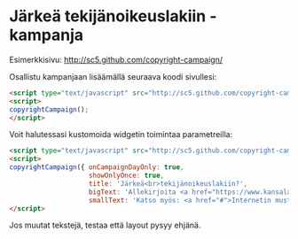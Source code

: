 Järkeä tekijänoikeuslakiin -kampanja
====================================
Esimerkkisivu: http://sc5.github.com/copyright-campaign/

Osallistu kampanjaan lisäämällä seuraava koodi sivullesi:
```html
<script type="text/javascript" src="http://sc5.github.com/copyright-campaign/copyright-campaign.js" charset="UTF-8"></script>
<script>
copyrightCampaign();
</script>
```

Voit halutessasi kustomoida widgetin toimintaa parametreilla:

```html
<script type="text/javascript" src="http://sc5.github.com/copyright-campaign/copyright-campaign.js" charset="UTF-8"></script>
<script>
copyrightCampaign({ onCampaignDayOnly: true,
                    showOnlyOnce: true,
                    title: 'Järkeä<br>tekijänoikeuslakiin?',
                    bigText: 'Allekirjoita <a href="https://www.kansalaisaloite.fi/fi/aloite/70">kansalaisaloite kohtuullisemman tekijänoikeuslain puolesta</a>.',
                    smallText: 'Katso myös: <a href="#">Internetin musta päivä 23.4.</a>'});
</script>
```

Jos muutat tekstejä, testaa että layout pysyy ehjänä.